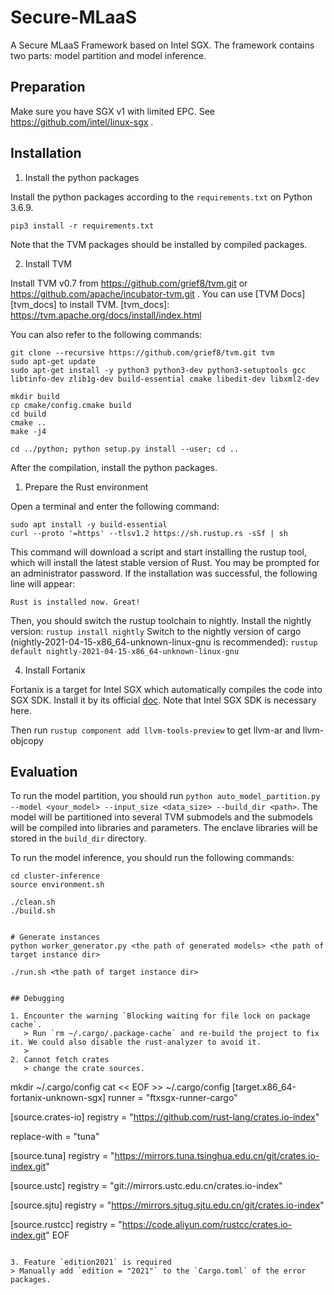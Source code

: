 # Secure-MLaaS
A Secure MLaaS Framework based on Intel SGX.
The framework contains two parts: model partition and model inference.


## Preparation

Make sure you have SGX v1 with limited EPC. See https://github.com/intel/linux-sgx .
## Installation 

1. Install the python packages

Install the python packages according to the `requirements.txt` on Python 3.6.9.

```
pip3 install -r requirements.txt
```

Note that the TVM packages should be installed by compiled packages. 

2. Install TVM

Install TVM v0.7 from https://github.com/grief8/tvm.git or https://github.com/apache/incubator-tvm.git . You can use [TVM Docs][tvm_docs] to install TVM.
[tvm_docs]: https://tvm.apache.org/docs/install/index.html

You can also refer to the following commands:
```shell
git clone --recursive https://github.com/grief8/tvm.git tvm
sudo apt-get update
sudo apt-get install -y python3 python3-dev python3-setuptools gcc libtinfo-dev zlib1g-dev build-essential cmake libedit-dev libxml2-dev

mkdir build
cp cmake/config.cmake build
cd build
cmake ..
make -j4

cd ../python; python setup.py install --user; cd ..
```

After the compilation, install the python packages.

1. Prepare the Rust environment

Open a terminal and enter the following command:
```
sudo apt install -y build-essential
curl --proto '=https' --tlsv1.2 https://sh.rustup.rs -sSf | sh
```
This command will download a script and start installing the rustup tool, which will install the latest stable version of Rust. You may be prompted for an administrator password.
If the installation was successful, the following line will appear:
```
Rust is installed now. Great!
```

Then, you should switch the rustup toolchain to nightly. 
Install the nightly version:
`rustup install nightly`
Switch to the nightly version of cargo (nightly-2021-04-15-x86_64-unknown-linux-gnu is recommended):
`rustup default nightly-2021-04-15-x86_64-unknown-linux-gnu`

4. Install Fortanix

Fortanix is a target for Intel SGX which automatically compiles the code into SGX SDK. Install it by its official [doc][doc]. Note that Intel SGX SDK is necessary here.

Then run `rustup component add llvm-tools-preview` to get llvm-ar and llvm-objcopy

[doc]: https://edp.fortanix.com/docs/installation/guide/
## Evaluation

To run the model partition, you should run `python auto_model_partition.py --model <your_model> --input_size <data_size> --build_dir <path>`. The model will be partitioned into several TVM submodels and the submodels will be compiled into libraries and parameters. The enclave libraries will be stored in the `build_dir` directory.

To run the model inference, you should run the following commands:
```
cd cluster-inference
source environment.sh

./clean.sh
./build.sh


# Generate instances
python worker_generator.py <the path of generated models> <the path of target instance dir>

./run.sh <the path of target instance dir>

```

<!-- # Build client
cd attest-client && cargo run --target x86_64-unknown-linux-gnu --features verbose --example attest_client -- -e 127.0.0.1:7710 -s 127.0.0.1:1234 -n 0

# Build SP
cd ra-sp && cargo run --target x86_64-unknown-linux-gnu --example tvm_user  -- -e 127.0.0.1:22000 -n 2

# Build Scheduler
cd scheduler;cargo build --target x86_64-fortanix-unknown-sgx --example scheduler

# Build and sign enclave

sgx-task-enclave is the template of worker enclaves. To generate the configurations and the codes of worker enclaves on demand, we set up a worker generator. The worker generator will generate the enclave code and the enclave library.
The enclave library will be signed by the following command:
python worker_generator.py <model_path> <target_dir>
<!-- (cd sgx-task-enclave && cargo build --target x86_64-fortanix-unknown-sgx ) && \
ftxsgx-elf2sgxs $TARGET --heap-size 0x10000000 --stack-size 0x800000 --threads 8 \
    --debug --output $TARGET_SGX && \
#sgxs-sign --key $KEY $TARGET_SGX $TARGET_DIR/$TARGET_NAME.sig -d --xfrm 7/0 --isvprodid 0 --isvsvn 0
sgxs-sign --key $KEY $TARGET_SGX $TARGET_SIG -d --xfrm 7/0 --isvprodid 0 --isvsvn 0 -->

```

## Debugging

1. Encounter the warning `Blocking waiting for file lock on package cache`.
   > Run `rm ~/.cargo/.package-cache` and re-build the project to fix it. We could also disable the rust-analyzer to avoid it.
   >
2. Cannot fetch crates
   > change the crate sources.
```
mkdir ~/.cargo/config
cat << EOF >> ~/.cargo/config
[target.x86_64-fortanix-unknown-sgx]
runner = "ftxsgx-runner-cargo"

[source.crates-io]
registry = "https://github.com/rust-lang/crates.io-index"

replace-with = "tuna"

[source.tuna]
registry = "https://mirrors.tuna.tsinghua.edu.cn/git/crates.io-index.git"

[source.ustc]
registry = "git://mirrors.ustc.edu.cn/crates.io-index"

[source.sjtu]
registry = "https://mirrors.sjtug.sjtu.edu.cn/git/crates.io-index"

[source.rustcc]
registry = "https://code.aliyun.com/rustcc/crates.io-index.git"
EOF
```

3. Feature `edition2021` is required
> Manually add `edition = "2021"` to the `Cargo.toml` of the error packages.
   
